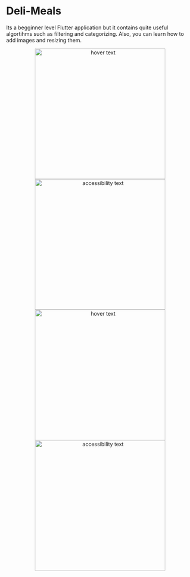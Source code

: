 # Deli-Meals
Its a begginner level Flutter application but it contains quite useful algortihms such as filtering and categorizing. Also, you can learn how to add images and resizing them.

<p align="center">
  <img src="https://user-images.githubusercontent.com/67066911/134146042-57ac9e92-c55c-4a4a-8140-8cb30ec6e454.png" width="350" title="hover text">
  <img src="https://user-images.githubusercontent.com/67066911/134146078-312f725e-27b4-4f81-a2a9-f6e351608bb5.png" width="350" alt="accessibility text">
  <img src="https://user-images.githubusercontent.com/67066911/134146139-748fc040-6565-4f31-b635-386bd60b7439.png" width="350" title="hover text">
  <img src="https://user-images.githubusercontent.com/67066911/134146139-748fc040-6565-4f31-b635-386bd60b7439.png" width="350" alt="accessibility text">
</p>
